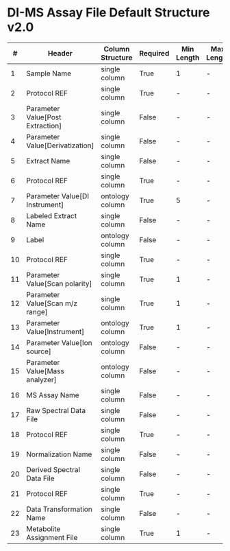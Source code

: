 # DI-MS Assay File Default Structure v2.0

| # |Header  | Column Structure  | Required | Min Length | Max Length | Description | Examples | Controlled Terms| Default Value  |
|---|--------|-------------------|----------|------------|------------|-------------|----------|-----------------|----------------|
| 1 | Sample Name | single column | True | 1 | - |  |  |  | |
| 2 | Protocol REF | single column | True | - | - |  |  |  | Extraction|
| 3 | Parameter Value[Post Extraction] | single column | False | - | - |  |  |  | |
| 4 | Parameter Value[Derivatization] | single column | False | - | - |  |  |  | |
| 5 | Extract Name | single column | False | - | - |  |  |  | |
| 6 | Protocol REF | single column | True | - | - |  |  |  | Direct infusion|
| 7 | Parameter Value[DI Instrument] | ontology column | True | 5 | - |  |  |  | |
| 8 | Labeled Extract Name | single column | False | - | - |  |  |  | |
| 9 | Label | ontology column | False | - | - |  |  |  | |
| 10 | Protocol REF | single column | True | - | - |  |  |  | Mass spectrometry|
| 11 | Parameter Value[Scan polarity] | single column | True | 1 | - |  |  | [Controlled Terms](../../../docs/prioritised-control-lists/assay-file-control-lists/di-ms.md#parameter-valuescan-polarity-column) | |
| 12 | Parameter Value[Scan m/z range] | single column | True | 1 | - |  |  |  | |
| 13 | Parameter Value[Instrument] | ontology column | True | 1 | - |  |  |  | |
| 14 | Parameter Value[Ion source] | ontology column | False | - | - |  |  | [Controlled Terms](../../../docs/prioritised-control-lists/assay-file-control-lists/di-ms.md#parameter-valueion-source-column) | |
| 15 | Parameter Value[Mass analyzer] | ontology column | False | - | - |  |  | [Controlled Terms](../../../docs/prioritised-control-lists/assay-file-control-lists/di-ms.md#parameter-valuemass-analyzer-column) | |
| 16 | MS Assay Name | single column | False | - | - |  |  |  | |
| 17 | Raw Spectral Data File | single column | False | - | - |  |  |  | |
| 18 | Protocol REF | single column | True | - | - |  |  |  | Data transformation|
| 19 | Normalization Name | single column | False | - | - |  |  |  | |
| 20 | Derived Spectral Data File | single column | False | - | - |  |  |  | |
| 21 | Protocol REF | single column | True | - | - |  |  |  | Metabolite identification|
| 22 | Data Transformation Name | single column | False | - | - |  |  |  | |
| 23 | Metabolite Assignment File | single column | True | 1 | - |  |  |  | |
